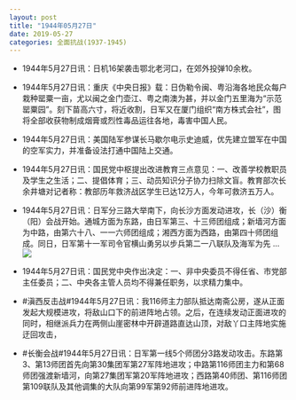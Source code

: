 ```yaml
---
layout: post
title: "1944年05月27日"
date: 2019-05-27
categories: 全面抗战(1937-1945)
---
```


<meta name="referrer" content="no-referrer" />

- 1944年5月27日讯：日机16架袭击鄂北老河口，在郊外投弹10余枚。 

- 1944年5月27日讯：重庆《中央日报》载：日伪勒令闽、粤沿海各地民众每户栽种罂粟一亩，尤以闽之金门壶江、粤之南澳为甚，并以金门五里海为“示范罂粟园”。刻下苗高六寸，将近收割，日军又在厦门组织“南方株式会社”，图将全部收获物制成烟膏或烈性毒品运往各地，毒害中国人民。 

- 1944年5月27日讯：美国陆军参谋长马歇尔电示史迪威，优先建立盟军在中国的空军实力，并准备设法打通中国陆上交通。 

- 1944年5月27日讯：国民党中枢提出改进教育三点意见：一、改善学校教职员及学生之生活；二、提倡体育；三、动员知识分子协力扫除文盲。教育部次长余井塘对记者称：教部历年救济战区学生已达12万人，今年可救济五万人。 

- 1944年5月27日讯：日军分三路大举南下，向长沙方面发动进攻，长（沙）衡（阳）会战开始。通城方面为东路，由日军第三、十三师团组成；新墙河方面为中路，由第六十八、一一六师团组成；湘西方面为西路，由第四十师团组成。同日，日军第十一军司令官横山勇另以步兵第二一八联队及海军为先 ... <br/><img src="https://wx2.sinaimg.cn/large/aca367d8ly1g3fqpvxb2rj20c80bx3ym.jpg" />

- 1944年5月27日讯：国民党中央作出决定：一、非中央委员不得任省、市党部主任委员；二、中央各主管人员均不得兼任职务，以求精力集中。 

- #滇西反击战#1944年5月27日讯：我116师主力部队抵达南斋公房，遂从正面发起大规模进攻，将敌山口下的前进阵地占领。之后，在连续发动正面进攻的同时，相继派兵力在两侧山崖密林中开辟道路直达山顶，对敌丫口主阵地实施迂回攻击， 

- #长衡会战#1944年5月27日讯：日军第一线5个师团分3路发动攻击。东路第3、第13师团首先向第30集团军第27军阵地进攻；中路第116师团主力和第68师团强渡新墙河，向第27集团军第20军阵地进攻；西路第40师团、第116师团第109联队及其他调集的大队向第99军第92师前进阵地进攻。 


